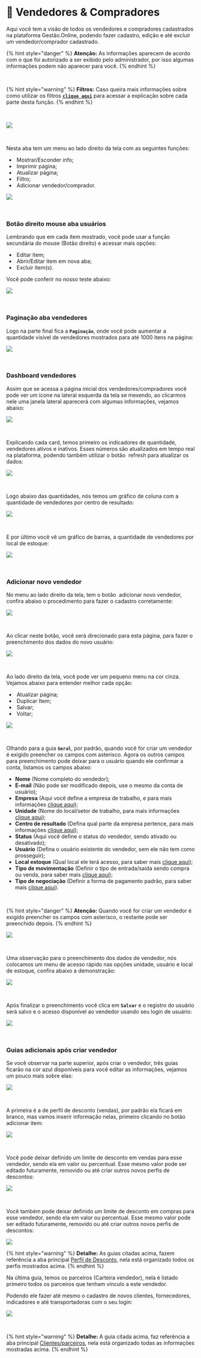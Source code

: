 # 👔 Vendedores & Compradores

Aqui você tem a visão de todos os vendedores e compradores cadastrados na plataforma Gestão.Online, podendo fazer cadastro, edição e até excluir um vendedor/comprador cadastrado.

{% hint style="danger" %}
**Atenção:** As informações aparecem de acordo com o que foi autorizado a ser exibido pelo administrador, por isso algumas informações podem não aparecer para você.
{% endhint %}

<br>

{% hint style="warning" %}
**Filtros:** Caso queira mais informações sobre como utilizar os filtros [**`clique aqui`**](/erp-v2/primeiro_acesso/filtros.md) para acessar a explicação sobre cada parte desta função.
{% endhint %}

<br>

![](/erp-v2/assets/modulos/vendedores/aba_vendedores_compradores.gif)

<br>

Nesta aba tem um menu ao lado direito da tela com as seguintes funções:

- <img src="/erp-v2/assets/icon_exibir.png" alt="" data-size="line"> Mostrar/Esconder info;
- <img src="/erp-v2/assets/icon_imprimir.png" alt="" data-size="line"> Imprimir página;
- <img src="/erp-v2/assets/icon_atualizar.png" alt="" data-size="line"> Atualizar página;
- <img src="/erp-v2/assets/icon_filtro.png" alt="" data-size="line"> Filtro;
- <img src="/erp-v2/assets/icon_add.png" alt="" data-size="line"> Adicionar vendedor/comprador.

![](/erp-v2/assets/modulos/vendedores/aba_vendedores_menu_direito.png)

<br>

### Botão direito mouse aba usuários

Lembrando que em cada item mostrado, você pode usar a função secundária do mouse (Botão direito) e acessar mais opções:

- <img src="/erp-v2/assets/modulos/icon_editar_item_mouse.png" alt="" data-size="line"> Editar item;
- <img src="/erp-v2/assets/modulos/icon_abrir_editar_item_nova_aba_mouse.png" alt="" data-size="line"> Abrir/Editar item em nova aba;
- <img src="/erp-v2/assets/modulos/icon_excluir_item_mouse.png" alt="" data-size="line"> Excluir item(s).

Você pode conferir no nosso teste abaixo:

![](/erp-v2/assets/modulos/vendedores/aba_vendedores_btn_mouse.gif)

<br>

### Paginação aba vendedores

Logo na parte final fica a **`Paginação`**, onde você pode aumentar a quantidade visível de vendedores mostrados para até 1000 itens na página:

![](/erp-v2/assets/modulos/vendedores/aba_vendedores_paginacao.png)

<br>

### Dashboard vendedores 

Assim que se acessa a página inicial dos vendedores/compradores você pode ver um ícone na lateral esquerda da tela se mexendo, ao clicarmos nele uma janela lateral aparecerá com algumas informações, vejamos abaixo:

![](/erp-v2/assets/modulos/vendedores/aba_vendedores_dashboard.gif)

<br>

Explicando cada card, temos primeiro os indicadores de quantidade, vendedores ativos e inativos. Esses números são atualizados em tempo real na plataforma, podendo também utilizar o botão <img src="/erp-v2/assets/modulos/icon_refresh.png" alt="" data-size="line"> refresh para atualizar os dados:

![](/erp-v2/assets/modulos/vendedores/aba_vendedores_dashboard_1.png)

<br>

Logo abaixo das quantidades, nós temos um gráfico de coluna com a quantidade de vendedores por centro de resultado:

![](/erp-v2/assets/modulos/vendedores/aba_vendedores_dashboard_2.png)

<br>

E por último você vê um gráfico de barras, a quantidade de vendedores por local de estoque:

![](/erp-v2/assets/modulos/vendedores/aba_vendedores_dashboard_3.png)

<br>

### Adicionar novo vendedor

No menu ao lado direito da tela, tem o botão <img src="/erp-v2/assets/icon_add.png" alt="" data-size="line"> adicionar novo vendedor, confira abaixo o procedimento para fazer o cadastro corretamente:

![](/erp-v2/assets/modulos/vendedores/aba_vendedores_add_vendedor.png)


<br>

Ao clicar neste botão, você será direcionado para esta página, para fazer o preenchimento dos dados do novo usuário:

![](/erp-v2/assets/modulos/vendedores/aba_vendedores_add_vendedor_page.png)

<br>

Ao lado direito da tela, você pode ver um pequeno menu na cor cinza. Vejamos abaixo para entender melhor cada opção:

- <img src="/erp-v2/assets/icon_atualizar.png" alt="" data-size="line"> Atualizar página;
- <img src="/erp-v2/assets/icon_duplicar.png" alt="" data-size="line"> Duplicar Item;
- <img src="/erp-v2/assets/icon_salvar.png" alt="" data-size="line"> Salvar;
- <img src="/erp-v2/assets/icon_voltar.png" alt="" data-size="line"> Voltar;

![](/erp-v2/assets/modulos/vendedores/aba_vendedores_menu_direito_vendedores.png)

<br>

Olhando para a guia **`Geral`**, por padrão, quando você for criar um vendedor é exigido preencher os campos com asterisco. Agora os outros campos para preenchimento pode deixar para o usuário quando ele confirmar a conta, listamos os campos abaixo:

- **Nome** (Nome completo do vendedor);
- **E-mail** (Não pode ser modificado depois, use o mesmo da conta de usuário);
- **Empresa** (Aqui você define a empresa de trabalho, e para mais informações [clique aqui](/erp-v2/modulos/parametrizacoes/empresas.md));
- **Unidade** (Nome do local/setor de trabalho, para mais informações [clique aqui](/erp-v2/modulos/unidades_locais_estoque/unidades_lojas.md));
- **Centro de resultado** (Defina qual parte da empresa pertence, para mais informações [clique aqui](/erp-v2/modulos/parametrizacoes/centro_resultado.md));
- **Status** (Aqui você define o status do vendedor, sendo ativado ou desativado);
- **Usuário** (Defina o usuário existente do vendedor, sem ele não tem como prosseguir);
- **Local estoque** (Qual local ele terá acesso, para saber mais [clique aqui](/erp-v2/modulos/unidades_locais_estoque/local_estoque.md));
- **Tipo de movimentação** (Definir o tipo de entrada/saída sendo compra ou venda, para saber mais [clique aqui](/erp-v2/modulos/parametrizacoes/tipo_movimentacao.md));
- **Tipo de negociação** (Definir a forma de pagamento padrão, para saber mais [clique aqui](/erp-v2/modulos/financeiro/tipo_negociacao.md)).

<br>

{% hint style="danger" %}
**Atenção:** Quando você for criar um vendedor é exigido preencher os campos com asterisco, o restante pode ser preenchido depois.
{% endhint %}

![](/erp-v2/assets/modulos/vendedores/aba_vendedores_criar_vendedor.png)

<br>

Uma observação para o preenchimento dos dados de vendedor, nós colocamos um menu de acesso rápido nas opções unidade, usuário e local de  estoque, confira abaixo a demonstração:

![](/erp-v2/assets/modulos/vendedores/aba_vendedores_menu_extra.gif)

<br>

Após finalizar o preenchimento você clica em **`Salvar`** e o registro do usuário será salvo e o acesso disponível ao vendedor usando seu login de usuário:

![](/erp-v2/assets/modulos/vendedores/aba_vendedores_salvar.gif)


<br>

### Guias adicionais após criar vendedor

Se você observar na parte superior, após criar o vendedor, três guias ficarão na cor azul disponíveis para você editar as informações, vejamos um pouco mais sobre elas:

![](/erp-v2/assets/modulos/vendedores/aba_vendedores_guias.png)

<br>

A primeira é a de perfil de desconto (vendas), por padrão ela ficará em branco, mas vamos inserir informação nelas, primeiro clicando no botão adicionar item:

![](/erp-v2/assets/modulos/vendedores/aba_vendedores_guia_perfil_desconto.png)

<br>

Você pode deixar definido um limite de desconto em vendas para esse vendedor, sendo ela em valor ou percentual. Esse mesmo valor pode ser editado futuramente, removido ou até criar outros novos perfis de descontos:

![](/erp-v2/assets/modulos/vendedores/aba_vendedores_guia_.gif)

<br>

Você também pode deixar definido um limite de desconto em compras para esse vendedor, sendo ela em valor ou percentual. Esse mesmo valor pode ser editado futuramente, removido ou até criar outros novos perfis de descontos:

![](/erp-v2/assets/modulos/vendedores/aba_vendedores_guia_2.gif)


{% hint style="warning" %}
**Detalhe:** As guias citadas acima, fazem referência a aba principal [Perfil de Desconto](/erp-v2/modulos/usuarios_vendedores/perfil_desconto.md), nela está organizado todos os perfis mostrados acima.
{% endhint %}

Na última guia, temos os parceiros (Carteira vendedor), nela é listado primeiro todos os parceiros que tenham vínculo a este vendedor. 

Podendo ele fazer até mesmo o cadastro de novos clientes, fornecedores, indicadores e até transportadoras com o seu login:

![](/erp-v2/assets/modulos/vendedores/aba_parceiros_inicio.png)

<br>

{% hint style="warning" %}
**Detalhe:** A guia citada acima, faz referência a aba principal [Clientes/parceiros](/erp-v2/modulos/parceiros/clientes.md), nela está organizado todas as informações mostradas acima.
{% endhint %}